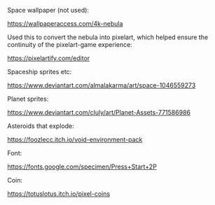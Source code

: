 
Space wallpaper (not used):

https://wallpaperaccess.com/4k-nebula


Used this to convert the nebula into pixelart, which helped ensure the continuity of the pixelart-game experience:

https://pixelartify.com/editor

Spaceship sprites etc:

https://www.deviantart.com/almalakarma/art/space-1046559273

Planet sprites:

https://www.deviantart.com/cluly/art/Planet-Assets-771586986


Asteroids that explode:

https://foozlecc.itch.io/void-environment-pack


Font:

https://fonts.google.com/specimen/Press+Start+2P

Coin:

https://totuslotus.itch.io/pixel-coins
